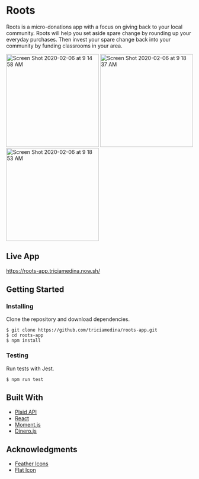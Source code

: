 # Roots
Roots is a micro-donations app with a focus on giving back to your local community. Roots will help you set aside spare change by rounding up your everyday purchases. Then invest your spare change back into your community by funding classrooms in your area.

<img width="250" alt="Screen Shot 2020-02-06 at 9 14 58 AM" src="https://user-images.githubusercontent.com/48637126/73962030-97488d80-4905-11ea-94e7-e452ce6d6564.png">

<img width="250" alt="Screen Shot 2020-02-06 at 9 18 37 AM" src="https://user-images.githubusercontent.com/48637126/73962636-b267cd00-4906-11ea-86fa-363fc454b0cc.png">

<img width="250" alt="Screen Shot 2020-02-06 at 9 18 53 AM" src="https://user-images.githubusercontent.com/48637126/73962445-5dc45200-4906-11ea-9894-82c4fc7e9a35.png">

## Live App
https://roots-app.triciamedina.now.sh/

## Getting Started

### Installing

Clone the repository and download dependencies.

```
$ git clone https://github.com/triciamedina/roots-app.git
$ cd roots-app
$ npm install
```

### Testing

Run tests with Jest.

```
$ npm run test
```

## Built With
- [Plaid API](https://plaid.com/docs/)
- [React](https://reactjs.org/)
- [Moment.js](https://momentjs.com/)
- [Dinero.js](https://sarahdayan.github.io/dinero.js/)

## Acknowledgments
- [Feather Icons](https://feathericons.com/)
- [Flat Icon](https://www.flaticon.com/home)

